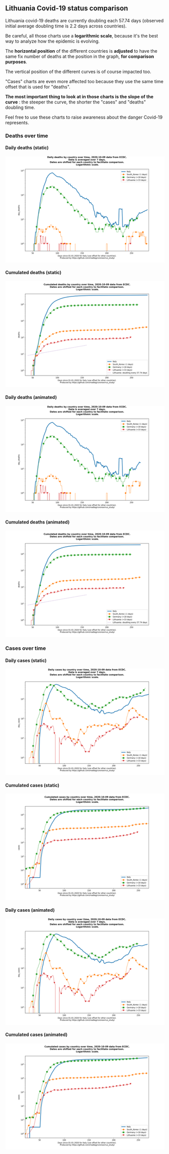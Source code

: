 ## Lithuania Covid-19 status comparison 

Lithuania covid-19 deaths are currently doubling each 57.74 days (observed initial average doubling time is 2.2 days across countries).



Be careful, all those charts use a **logarithmic scale**, because it's the best way to analyze how the epidemic is evolving.
 
The **horizontal position** of the different countries is **adjusted** to have the same fix number of deaths at the position in the graph, **for comparison purposes**.

The vertical position of the different curves is of course impacted too.

"Cases" charts are even more affected too because they use the same time offset that is used for "deaths".

**The most important thing to look at in those charts is the slope of the curve** : the steeper the curve, the shorter the "cases" and "deaths" doubling time.

Feel free to use these charts to raise awareness about the danger Covid-19 represents. 


 
### Deaths over time
 
#### Daily deaths (static)
![Lithuania covid-19 daily deaths static chart](https://raw.githubusercontent.com/madlag/coronavirus_study/master/notebooks/graphs/2020-10-09/countries/Lithuania/2020-10-09_Lithuania_day_deaths.png "Lithuania covid-19 day_deaths static chart")   
 
#### Cumulated deaths (static)
![Lithuania covid-19 cumulated deaths static chart](https://raw.githubusercontent.com/madlag/coronavirus_study/master/notebooks/graphs/2020-10-09/countries/Lithuania/2020-10-09_Lithuania_deaths.png "Lithuania covid-19 deaths static chart")   
 
#### Daily deaths (animated)
![Lithuania covid-19 daily deaths animated chart](https://raw.githubusercontent.com/madlag/coronavirus_study/master/notebooks/graphs/2020-10-09/countries/Lithuania/2020-10-09_Lithuania_day_deaths.gif "Lithuania covid-19 day_deaths animated chart")   
 
#### Cumulated deaths (animated)
![Lithuania covid-19 cumulated deaths animated chart](https://raw.githubusercontent.com/madlag/coronavirus_study/master/notebooks/graphs/2020-10-09/countries/Lithuania/2020-10-09_Lithuania_deaths.gif "Lithuania covid-19 deaths animated chart")   

 
### Cases over time
 
#### Daily cases (static)
![Lithuania covid-19 daily cases static chart](https://raw.githubusercontent.com/madlag/coronavirus_study/master/notebooks/graphs/2020-10-09/countries/Lithuania/2020-10-09_Lithuania_day_cases.png "Lithuania covid-19 day_cases static chart")   
 
#### Cumulated cases (static)
![Lithuania covid-19 cumulated cases static chart](https://raw.githubusercontent.com/madlag/coronavirus_study/master/notebooks/graphs/2020-10-09/countries/Lithuania/2020-10-09_Lithuania_cases.png "Lithuania covid-19 cases static chart")   
 
#### Daily cases (animated)
![Lithuania covid-19 daily cases animated chart](https://raw.githubusercontent.com/madlag/coronavirus_study/master/notebooks/graphs/2020-10-09/countries/Lithuania/2020-10-09_Lithuania_day_cases.gif "Lithuania covid-19 day_cases animated chart")   
 
#### Cumulated cases (animated)
![Lithuania covid-19 cumulated cases animated chart](https://raw.githubusercontent.com/madlag/coronavirus_study/master/notebooks/graphs/2020-10-09/countries/Lithuania/2020-10-09_Lithuania_cases.gif "Lithuania covid-19 cases animated chart")   


